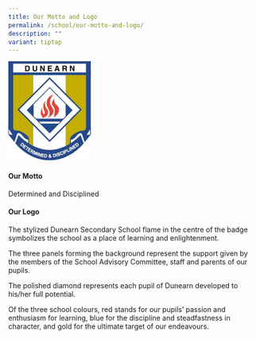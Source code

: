 ```yaml
---
title: Our Motto and Logo
permalink: /school/our-motto-and-logo/
description: ""
variant: tiptap
---
```

<div class="isomer-image-wrapper">
<img style="width: 33%;" height="auto" width="100%" src="/images/dunearnlogo.jpg">
</div>
<h4><strong>Our Motto</strong></h4>
<p>Determined and Disciplined</p>
<h4><strong>Our Logo</strong></h4>
<p>The stylized Dunearn Secondary School flame in the centre of the badge
symbolizes the school as a place of learning and enlightenment.</p>
<p>The three panels forming the background represent the support given by
the members of the School Advisory Committee, staff and parents of our
pupils.</p>
<p>The polished diamond represents each pupil of Dunearn developed to his/her
full potential.</p>
<p>Of the three school colours, red stands for our pupils’ passion and enthusiasm
for learning, blue for the discipline and steadfastness in character, and
gold for the ultimate target of our endeavours.</p>